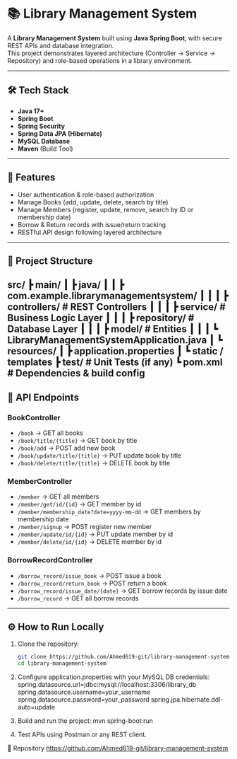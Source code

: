 # 📚 Library Management System

A **Library Management System** built using **Java Spring Boot**, with secure REST APIs and database integration.  
This project demonstrates layered architecture (Controller → Service → Repository) and role-based operations in a library environment.

---

## 🛠 Tech Stack
- **Java 17+**
- **Spring Boot**
- **Spring Security**
- **Spring Data JPA (Hibernate)**
- **MySQL Database**
- **Maven** (Build Tool)

---

## 🚀 Features
- User authentication & role-based authorization  
- Manage Books (add, update, delete, search by title)  
- Manage Members (register, update, remove, search by ID or membership date)  
- Borrow & Return records with issue/return tracking  
- RESTful API design following layered architecture  

---

## 📂 Project Structure
src/
┣ main/
┃ ┣ java/
┃ ┃ ┣ com.example.librarymanagementsystem/
┃ ┃ ┃ ┣ controllers/ # REST Controllers
┃ ┃ ┃ ┣ service/ # Business Logic Layer
┃ ┃ ┃ ┣ repository/ # Database Layer
┃ ┃ ┃ ┣ model/ # Entities
┃ ┃ ┃ ┗ LibraryManagementSystemApplication.java
┃ ┗ resources/
┃ ┣ application.properties
┃ ┗ static / templates
┣ test/ # Unit Tests (if any)
┗ pom.xml # Dependencies & build config
---

## 📑 API Endpoints  

### **BookController**
- `/book` → GET all books  
- `/book/title/{title}` → GET book by title  
- `/book/add` → POST add new book  
- `/book/update/title/{title}` → PUT update book by title  
- `/book/delete/title/{title}` → DELETE book by title  

### **MemberController**
- `/member` → GET all members  
- `/member/get/id/{id}` → GET member by id  
- `/member/membership_date?date=yyyy-mm-dd` → GET members by membership date  
- `/member/signup` → POST register new member  
- `/member/update/id/{id}` → PUT update member by id  
- `/member/delete/id/{id}` → DELETE member by id  

### **BorrowRecordController**
- `/borrow_record/issue_book` → POST issue a book  
- `/borrow_record/return_book` → POST return a book  
- `/borrow_record/issue_date/{date}` → GET borrow records by issue date  
- `/borrow_record` → GET all borrow records  

---

## ⚙️ How to Run Locally
1. Clone the repository:
   ```bash
   git clone https://github.com/Ahmed619-git/library-management-system.git
   cd library-management-system

2. Configure application.properties with your MySQL DB credentials:
  spring.datasource.url=jdbc:mysql://localhost:3306/library_db
  spring.datasource.username=your_username
  spring.datasource.password=your_password
  spring.jpa.hibernate.ddl-auto=update

3. Build and run the project:
   mvn spring-boot:run

4. Test APIs using Postman or any REST client.

📌 Repository
https://github.com/Ahmed619-git/library-management-system
